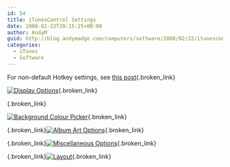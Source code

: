 ```yaml
---
id: 54
title: iTunesControl Settings
date: 2008-02-22T20:15:25+00:00
author: AndyM
guid: http://blog.andymadge.com/computers/software/2008/02/22/itunescontrol-settings/
categories:
  - iTunes
  - Software
---
```

For non-default Hotkey settings, see [this post](/2008/02/useful-itunes-keyboard-shortcuts/){.broken_link}

[<img id="image48" src="http://blog.andymadge.com/wp-content/uploads/screenshot-22_02_2008-17_52_57.png" alt="Display Options" />](http://blog.andymadge.com/computers/itunes/2008/02/22/useful-itunes-keyboard-shortcuts/){.broken_link}

[<!--more-->](http://blog.andymadge.com/computers/itunes/2008/02/22/useful-itunes-keyboard-shortcuts/){.broken_link}

[<img id="image49" src="http://blog.andymadge.com/wp-content/uploads/screenshot-22_02_2008-17_53_34.png" alt="Background Colour Picker" />](http://blog.andymadge.com/computers/itunes/2008/02/22/useful-itunes-keyboard-shortcuts/){.broken_link}

 [](http://blog.andymadge.com/computers/itunes/2008/02/22/useful-itunes-keyboard-shortcuts/){.broken_link}[<img id="image50" src="http://blog.andymadge.com/wp-content/uploads/screenshot-22_02_2008-17_54_16.png" alt="Album Art Options" />](http://blog.andymadge.com/computers/itunes/2008/02/22/useful-itunes-keyboard-shortcuts/){.broken_link}

 [](http://blog.andymadge.com/computers/itunes/2008/02/22/useful-itunes-keyboard-shortcuts/){.broken_link}[<img id="image51" src="http://blog.andymadge.com/wp-content/uploads/screenshot-22_02_2008-17_55_15.png" alt="Miscellaneous Options" />](http://blog.andymadge.com/computers/itunes/2008/02/22/useful-itunes-keyboard-shortcuts/){.broken_link}

 [](http://blog.andymadge.com/computers/itunes/2008/02/22/useful-itunes-keyboard-shortcuts/){.broken_link}[<img id="image52" src="http://blog.andymadge.com/wp-content/uploads/screenshot-22_02_2008-17_56_20.png" alt="Layout" />](http://blog.andymadge.com/computers/itunes/2008/02/22/useful-itunes-keyboard-shortcuts/){.broken_link}